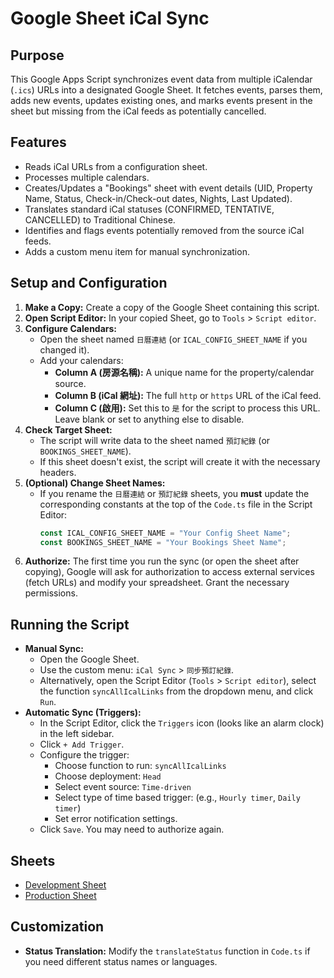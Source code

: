 # Google Sheet iCal Sync

## Purpose

This Google Apps Script synchronizes event data from multiple iCalendar (`.ics`) URLs into a designated Google Sheet. It fetches events, parses them, adds new events, updates existing ones, and marks events present in the sheet but missing from the iCal feeds as potentially cancelled.

## Features

*   Reads iCal URLs from a configuration sheet.
*   Processes multiple calendars.
*   Creates/Updates a "Bookings" sheet with event details (UID, Property Name, Status, Check-in/Check-out dates, Nights, Last Updated).
*   Translates standard iCal statuses (CONFIRMED, TENTATIVE, CANCELLED) to Traditional Chinese.
*   Identifies and flags events potentially removed from the source iCal feeds.
*   Adds a custom menu item for manual synchronization.

## Setup and Configuration

1.  **Make a Copy:** Create a copy of the Google Sheet containing this script.
2.  **Open Script Editor:** In your copied Sheet, go to `Tools` > `Script editor`.
3.  **Configure Calendars:**
    *   Open the sheet named `日曆連結` (or `ICAL_CONFIG_SHEET_NAME` if you changed it).
    *   Add your calendars:
        *   **Column A (房源名稱):** A unique name for the property/calendar source.
        *   **Column B (iCal 網址):** The full `http` or `https` URL of the iCal feed.
        *   **Column C (啟用):** Set this to `是` for the script to process this URL. Leave blank or set to anything else to disable.
4.  **Check Target Sheet:**
    *   The script will write data to the sheet named `預訂紀錄` (or `BOOKINGS_SHEET_NAME`).
    *   If this sheet doesn't exist, the script will create it with the necessary headers.
5.  **(Optional) Change Sheet Names:**
    *   If you rename the `日曆連結` or `預訂紀錄` sheets, you **must** update the corresponding constants at the top of the `Code.ts` file in the Script Editor:
        ```typescript
        const ICAL_CONFIG_SHEET_NAME = "Your Config Sheet Name";
        const BOOKINGS_SHEET_NAME = "Your Bookings Sheet Name";
        ```
6.  **Authorize:** The first time you run the sync (or open the sheet after copying), Google will ask for authorization to access external services (fetch URLs) and modify your spreadsheet. Grant the necessary permissions.

## Running the Script

*   **Manual Sync:**
    *   Open the Google Sheet.
    *   Use the custom menu: `iCal Sync` > `同步預訂紀錄`.
    *   Alternatively, open the Script Editor (`Tools` > `Script editor`), select the function `syncAllIcalLinks` from the dropdown menu, and click `Run`.
*   **Automatic Sync (Triggers):**
    *   In the Script Editor, click the `Triggers` icon (looks like an alarm clock) in the left sidebar.
    *   Click `+ Add Trigger`.
    *   Configure the trigger:
        *   Choose function to run: `syncAllIcalLinks`
        *   Choose deployment: `Head`
        *   Select event source: `Time-driven`
        *   Select type of time based trigger: (e.g., `Hourly timer`, `Daily timer`)
        *   Set error notification settings.
    *   Click `Save`. You may need to authorize again.

## Sheets
* [Development Sheet](https://docs.google.com/spreadsheets/d/1Ui1R1aQSZY3hZw6c-3dvfeuGS_s5VbkofaRTBsriM90/edit?usp=sharing)
* [Production Sheet](https://docs.google.com/spreadsheets/d/1DQ2dErxDnv9WX-FqR5_MpIFT1Ywz4Ran8u6XqKRwkuk/edit?usp=sharing)

## Customization

*   **Status Translation:** Modify the `translateStatus` function in `Code.ts` if you need different status names or languages.
